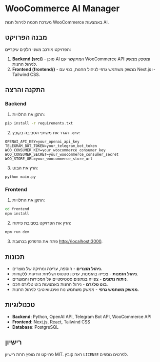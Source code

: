 # WooCommerce AI Manager

מערכת חכמה לניהול חנות WooCommerce באמצעות AI.

## מבנה הפרויקט

הפרויקט מורכב משני חלקים עיקריים:

1. **Backend (src/)** - סוכן AI המתקשר עם WooCommerce API ומספק ממשק לניהול החנות.
2. **Frontend (frontend/)** - ממשק משתמש גרפי לניהול החנות, בנוי עם Next.js ו-Tailwind CSS.

## התקנה והרצה

### Backend

1. התקן את התלויות:
```bash
pip install -r requirements.txt
```

2. הגדר את משתני הסביבה בקובץ `.env`:
```
OPENAI_API_KEY=your_openai_api_key
TELEGRAM_BOT_TOKEN=your_telegram_bot_token
WOO_CONSUMER_KEY=your_woocommerce_consumer_key
WOO_CONSUMER_SECRET=your_woocommerce_consumer_secret
WOO_STORE_URL=your_woocommerce_store_url
```

3. הרץ את הבוט:
```bash
python main.py
```

### Frontend

1. התקן את התלויות:
```bash
cd frontend
npm install
```

2. הרץ את הפרויקט בסביבת פיתוח:
```bash
npm run dev
```

3. פתח את הדפדפן בכתובת [http://localhost:3000](http://localhost:3000).

## תכונות

- **ניהול מוצרים** - הוספה, עריכה ומחיקה של מוצרים.
- **ניהול הזמנות** - צפייה בהזמנות, עדכון סטטוס ושליחת הודעות ללקוחות.
- **ניתוח נתונים** - צפייה בנתונים סטטיסטיים על המכירות והמוצרים.
- **בוט טלגרם** - ניהול החנות באמצעות בוט טלגרם חכם.
- **ממשק משתמש גרפי** - ממשק משתמש נוח ואינטואיטיבי לניהול החנות.

## טכנולוגיות

- **Backend**: Python, OpenAI API, Telegram Bot API, WooCommerce API
- **Frontend**: Next.js, React, Tailwind CSS
- **Database**: PostgreSQL

## רישיון

פרויקט זה מופץ תחת רישיון MIT. ראה קובץ `LICENSE` לפרטים נוספים. 
